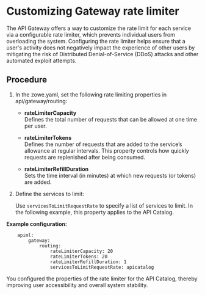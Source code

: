 # Customizing Gateway rate limiter

The API Gateway offers a way to customize the rate limit for each service via a configurable rate limiter, which prevents individual users from overloading the system.  Configuring the rate limiter helps ensure that a user's activity does not negatively impact the experience of other users by mitigating the risk of Distributed Denial-of-Service (DDoS) attacks and other automated exploit attempts. 

## Procedure

1. In the zowe.yaml, set the following rate limiting properties in api/gateway/routing:

   * **rateLimiterCapacity**  
  Defines the total number of requests that can be allowed at one time per user.

   * **rateLimiterTokens**  
  Defines the number of requests that are added to the service’s allowance at regular intervals. This property controls how quickly requests are replenished after being consumed.

   * **rateLimiterRefillDuration**  
  Sets the time interval (in minutes) at which new requests (or tokens) are added.

2. Define the services to limit:

   Use `servicesToLimitRequestRate` to specify a list of services to limit. In the following example, this property applies to the API Catalog. 

**Example configuration:**
```
    apiml:
        gateway: 
            routing: 
                rateLimiterCapacity: 20
                rateLimiterTokens: 20
                rateLimiterRefillDuration: 1
                servicesToLimitRequestRate: apicatalog
```
You configured the properties of the rate limiter for the API Catalog, thereby improving user accessibility and overall system stability. 

